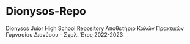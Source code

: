 # Dionysos-Repo
Dionysos Juior High School Repository
Aποθετήριο Καλών Πρακτικών Γυμνασίου Διονύσου - Σχολ. Έτος 2022-2023
